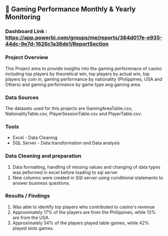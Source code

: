 ## 🎰 Gaming Performance Monthly & Yearly Monitoring

### Dashboard Link : https://app.powerbi.com/groups/me/reports/384d017e-e935-44dc-9e7d-1626c1a36de1/ReportSection

### Project Overview
This Project aims to provide insights into the gaming performnace of casino including top players by theoretical win, top players by actual win, top players by coin in, gaming performance by nationality (Philippines, USA and Others) and gaming performance by game type ang gaming area.

### Data Sources
The datasets used for this projects are GamingAreaTable.csv, NationalityTable.csv, PlayerSessionTable.csv and PlayerTable.csv.

### Tools
- Excel - Data Cleaning
- SQL Server - Data transformation and Data analysis

### Data Cleaning and preparation

1. Data formatting, handling of missing values and changing of data types was peformed in excel before loading to sql server
2. New columns were created in SQl server using conditional statements to answer business questions.

### Results / Findings
1. Was able to identify top players who contributed to casino's revenue
2. Approximately 17% of the players are from the Philippines, while 13% are from the USA.
3. Approximately 54% of the players played table games, while 42% played slots games.
   



